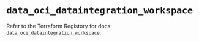 # `data_oci_dataintegration_workspace`

Refer to the Terraform Registory for docs: [`data_oci_dataintegration_workspace`](https://registry.terraform.io/providers/oracle/oci/6.18.0/docs/data-sources/dataintegration_workspace).
